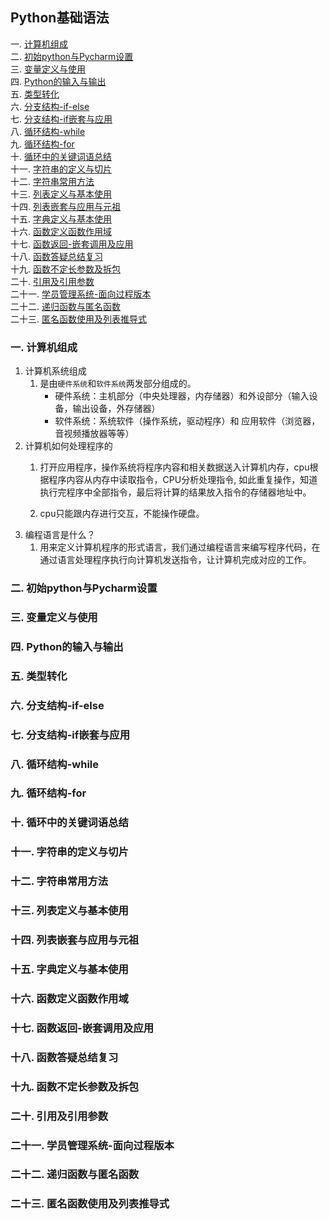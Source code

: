 ## Python基础语法
一. [计算机组成](#一-计算机组成)  
二. [初始python与Pycharm设置](#二-初始python与pycharm设置)  
三. [变量定义与使用](#三-变量定义与使用)  
四. [Python的输入与输出](#四-Python的输入与输出)  
五. [类型转化](#五-类型转化)  
六. [分支结构-if-else](#六-分支结构-if-else)  
七. [分支结构-if嵌套与应用](#七-分支结构-if嵌套与应用)  
八. [循环结构-while](#八-循环结构-while)  
九. [循环结构-for](#九-循环结构-for)  
十. [循环中的关键词语总结](#十-循环中的关键词语总结)  
十一. [字符串的定义与切片](#十一-字符串的定义与切片)  
十二. [字符串常用方法](#十二-字符串常用方法)  
十三. [列表定义与基本使用](#十三-列表定义与基本使用)  
十四. [列表嵌套与应用与元祖](#十四-列表嵌套与应用与元祖)  
十五. [字典定义与基本使用](#十五-字典定义与基本使用)  
十六. [函数定义函数作用域](#十六-函数定义函数作用域)  
十七. [函数返回-嵌套调用及应用](#十七-函数返回-嵌套调用及应用)  
十八. [函数答疑总结复习](#十八-函数答疑总结复习)  
十九. [函数不定长参数及拆包](#十九-函数不定长参数及拆包)  
二十. [引用及引用参数](#二十-引用及引用参数)  
二十一. [学员管理系统-面向过程版本](#二十一-学员管理系统-面向过程版本)  
二十二. [递归函数与匿名函数](#二十二-递归函数与匿名函数)  
二十三. [匿名函数使用及列表推导式](#二十三-匿名函数使用及列表推导式)


### 一. 计算机组成
1. 计算机系统组成
    1. 是由`硬件系统`和`软件系统`两发部分组成的。
        - 硬件系统：主机部分（中央处理器，内存储器）和外设部分（输入设备，输出设备，外存储器）
        - 软件系统：系统软件（操作系统，驱动程序）和 应用软件（浏览器，音视频播放器等等）
2. 计算机如何处理程序的
    1. 打开应用程序，操作系统将程序内容和相关数据送入计算机内存，cpu根据程序内容从内存中读取指令，CPU分析处理指令, 如此重复操作，知道执行完程序中全部指令，最后将计算的结果放入指令的存储器地址中。

    2. cpu只能跟内存进行交互，不能操作硬盘。
3. 编程语言是什么？
    1. 用来定义计算机程序的形式语言，我们通过编程语言来编写程序代码，在通过语言处理程序执行向计算机发送指令，让计算机完成对应的工作。
### 二. 初始python与Pycharm设置
### 三. 变量定义与使用
### 四. Python的输入与输出
### 五. 类型转化
### 六. 分支结构-if-else
### 七. 分支结构-if嵌套与应用
### 八. 循环结构-while
### 九. 循环结构-for
### 十. 循环中的关键词语总结
### 十一. 字符串的定义与切片
### 十二. 字符串常用方法
### 十三. 列表定义与基本使用
### 十四. 列表嵌套与应用与元祖
### 十五. 字典定义与基本使用
### 十六. 函数定义函数作用域
### 十七. 函数返回-嵌套调用及应用
### 十八. 函数答疑总结复习
### 十九. 函数不定长参数及拆包
### 二十. 引用及引用参数
### 二十一. 学员管理系统-面向过程版本
### 二十二. 递归函数与匿名函数
### 二十三. 匿名函数使用及列表推导式

